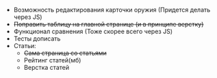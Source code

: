 - Возможность редактирования карточки оружия (Придется делать через JS)
- ~~Поправить таблицу на главной странице (и в принципе верстку)~~
- Функционал сравнения (Тоже скорее всего через JS)
- Тесты дописать
- Статьи:
  - ~~Сама страница со статьями~~
  - Рейтинг статей(мб)
  - Верстка статей
